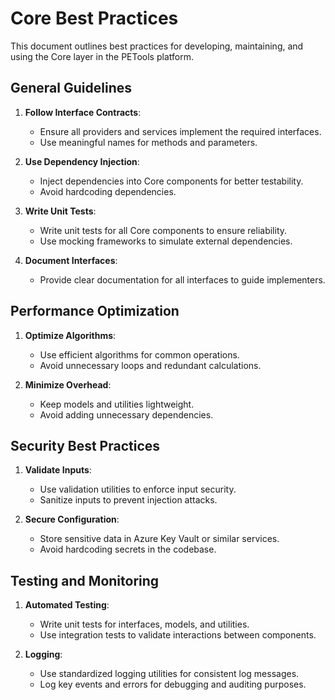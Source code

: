 # Core Best Practices

This document outlines best practices for developing, maintaining, and using the Core layer in the PETools platform.

## General Guidelines

1. **Follow Interface Contracts**:
   - Ensure all providers and services implement the required interfaces.
   - Use meaningful names for methods and parameters.

2. **Use Dependency Injection**:
   - Inject dependencies into Core components for better testability.
   - Avoid hardcoding dependencies.

3. **Write Unit Tests**:
   - Write unit tests for all Core components to ensure reliability.
   - Use mocking frameworks to simulate external dependencies.

4. **Document Interfaces**:
   - Provide clear documentation for all interfaces to guide implementers.

## Performance Optimization

1. **Optimize Algorithms**:
   - Use efficient algorithms for common operations.
   - Avoid unnecessary loops and redundant calculations.

2. **Minimize Overhead**:
   - Keep models and utilities lightweight.
   - Avoid adding unnecessary dependencies.

## Security Best Practices

1. **Validate Inputs**:
   - Use validation utilities to enforce input security.
   - Sanitize inputs to prevent injection attacks.

2. **Secure Configuration**:
   - Store sensitive data in Azure Key Vault or similar services.
   - Avoid hardcoding secrets in the codebase.

## Testing and Monitoring

1. **Automated Testing**:
   - Write unit tests for interfaces, models, and utilities.
   - Use integration tests to validate interactions between components.

2. **Logging**:
   - Use standardized logging utilities for consistent log messages.
   - Log key events and errors for debugging and auditing purposes.
